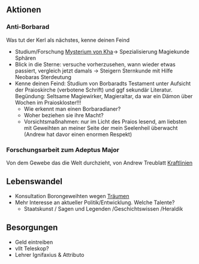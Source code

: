 ## Aktionen

### Anti-Borbarad
Was tut der Kerl als nächstes, kenne deinen Feind
* Studium/Forschung [Mysterium von Kha](lore#Mysterium%20von%20Kha)-> Spezialisierung Magiekunde Sphären 
* Blick in die Sterne: versuche vorherzusehen, wann wieder etwas passiert, vergleich jetzt damals -> Steigern Sternkunde mit Hilfe Neobaras Sterdeutung
* Kenne deinen Feind: Studium von Borbaradts Testament unter Aufsicht der Praioskirche (verbotene Schrift) und ggf sekundär Literatur. Begündung: Seltsame Magiewirker, Magieraltar, da war ein Dämon über Wochen im Praioskloster!!!
	* Wie erkennt man einen Borbaradianer?
	* Woher beziehen sie ihre Macht?
	* Vorsichtsmaßnahmen: nur im Licht des Praios lesend, am liebsten mit Geweihten an meiner Seite der mein Seelenheil überwacht (Andrew hat davor einen enormen Respekt)
	
### Forschungsarbeit zum Adeptus Major
Von dem Gewebe das die Welt durchzieht, von Andrew Treublatt [Kraftlinien](Notizen/Kraftlinien.md) 


## Lebenswandel
* Konsultation Borongeweihten wegen [Träumen](Notizen/Träume.md)
* Mehr Interesse an aktueller Politik/Entwicklung. Welche Talente?
	* Staatskunst / Sagen und Legenden /Geschichtswissen /Heraldik

## Besorgungen
* Geld eintreiben
* vllt Teleskop?
* Lehrer Ignifaxius & Attributo


 




